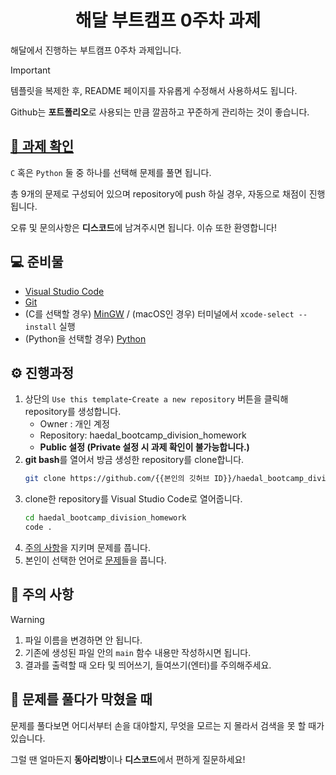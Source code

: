 <div align="center">

# 해달 부트캠프 0주차 과제

</div>

해달에서 진행하는 부트캠프 0주차 과제입니다.

> [!IMPORTANT]
>
> 템플릿을 복제한 후, README 페이지를 자유롭게 수정해서 사용하셔도 됩니다.
>
> Github는 **포트폴리오**로 사용되는 만큼 깔끔하고 꾸준하게 관리하는 것이 좋습니다.

## [📖 과제 확인](./docs/problems.md)

`C` 혹은 `Python` 둘 중 하나를 선택해 문제를 풀면 됩니다. 

총 9개의 문제로 구성되어 있으며 repository에 push 하실 경우, 자동으로 채점이 진행됩니다.

오류 및 문의사항은 **디스코드**에 남겨주시면 됩니다. 이슈 또한 환영합니다!

## 💻 준비물

- [Visual Studio Code](https://code.visualstudio.com/)
- [Git](https://git-scm.com/)
- (C를 선택할 경우) [MinGW](https://sourceforge.net/projects/mingw/) / (macOS인 경우) 터미널에서 `xcode-select --install` 실행
- (Python을 선택할 경우) [Python](https://www.python.org/)

## ⚙️ 진행과정

1. 상단의 `Use this template`-`Create a new repository` 버튼을 클릭해 repository를 생성합니다.
    - Owner : 개인 계정
    - Repository: haedal_bootcamp_division_homework
    - **Public 설정 (Private 설정 시 과제 확인이 불가능합니다.)**
1. **git bash**를 열어서 방금 생성한 repository를 clone합니다.
    ```bash
    git clone https://github.com/{{본인의 깃허브 ID}}/haedal_bootcamp_division_homework.git
    ```
1. clone한 repository를 Visual Studio Code로 열어줍니다.
    ```bash
    cd haedal_bootcamp_division_homework
    code .
    ```
1. [주의 사항](#🚨-주의-사항)을 지키며 문제를 풉니다. 
1. 본인이 선택한 언어로 [문제](./docs/problems.md)들을 풉니다.

## 🚨 주의 사항

> [!WARNING]
>
> 1. 파일 이름을 변경하면 안 됩니다.
> 2. 기존에 생성된 파일 안의 `main` 함수 내용만 작성하시면 됩니다.
> 3. 결과를 출력할 때 오타 및 띄어쓰기, 들여쓰기(엔터)를 주의해주세요.

## 🧱 문제를 풀다가 막혔을 때

문제를 풀다보면 어디서부터 손을 대야할지, 무엇을 모르는 지 몰라서 검색을 못 할 때가 있습니다.

그럴 땐 얼마든지 **동아리방**이나 **디스코드**에서 편하게 질문하세요!

